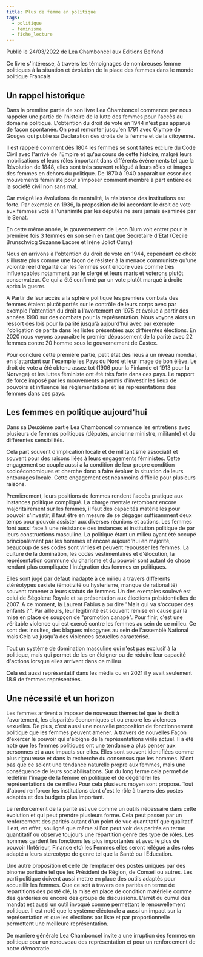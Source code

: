 ```yaml
---
title: Plus de femme en politique
tags:
  - politique
  - feminisme
  - fiche_lecture
---
```


Publié le 24/03/2022 de Lea Chamboncel aux Editions Belfond

Ce livre s'intéresse, à travers les témoignages de nombreuses femme politiques à la situation et évolution de la place des femmes dans le monde politique Francais

## Un rappel historique

Dans la première partie de son livre Lea Chamboncel commence par nous rappeler une partie de l'histoire de la lutte des femmes pour l'accès au domaine politique. L'obtention du droit de vote en 1944 n'est pas apparue de façon spontanée. On peut remonter jusqu'en 1791 avec Olympe de Gouges qui publie sa Declaration des droits de la femme et de la citoyenne.

Il est rappelé comment dès 1804 les femmes se sont faites exclure du Code Civil avec l'arrivé de l'Empire et qu'au cours de cette histoire, malgré leurs mobilisations et leurs rôles important dans différents événements tel que la Révolution de 1848, elles sont très souvent relégué à leurs rôles et images des femmes en dehors du politique.
De 1870 à 1940 apparaît un essor des mouvements féministe pour s'imposer comment membre à part entière de la société civil non sans mal.

Car malgré les évolutions de mentalité, la résistance des institutions est forte. Par exemple en 1936, la proposition de loi accordant le droit de vote aux femmes voté à l'unanimité par les députés ne sera jamais examinée par le Senat.

En cette même année, le gouvernement de Leon Blum voit entrer pour la première fois 3 femmes en son sein en tant que Secretaire d'Etat (Cecile Brunschvicg Suzanne Lacore et
Irène Joliot Curry)

Nous en arrivons à l'obtention du droit de vote en 1944, cependant ce choix s'illustre plus comme une façon de résister à la menace communiste qu'une volonté réel d'égalité car les femmes sont encore vues comme très influençables notamment par le clergé et leurs maris et voterons plutôt conservateur.
Ce qui a été confirmé par un vote plutôt marqué à droite après la guerre.

A Partir de leur accès a la sphère politique les premiers combats des femmes étaient plutôt portés sur le contrôle de leurs corps avec par exemple l'obtention du droit a l'avortement en 1975 et évolue à partir des années 1990 sur des combats pour la représentation.
Nous voyons alors un ressort des lois pour la parité jusqu'à aujourd'hui avec par exemple l'obligation de parité dans les listes présentées aux différentes élections.
En 2020 nous voyons apparaître le premier dépassement de la parité avec 22 femmes contre 20 homme sous le gouvernement de Castex.

Pour conclure cette première partie, petit état des lieus à un niveau mondial, en s'attardant sur l'exemple les Pays du Nord et leur image de bon élève.
Le droit de vote a été obtenu assez tot (1906 pour la Finlande et 1913 pour la Norvege) et les luttes féministe ont été très forte dans ces pays.
Le rapport de force imposé par les mouvements a permis d'investir les lieux de pouvoirs et influence les réglementations et les représentations des femmes dans ces pays.

## Les femmes en politique aujourd'hui

Dans sa Deuxième partie Lea Chamboncel commence les entretiens avec plusieurs de femmes politiques (députés, ancienne ministre, militante) et de différentes sensibilités.

Cela part souvent d'implication locale et de militantisme associatif et souvent pour des raisons liées à leurs engagements féministes. Cette engagement se couple aussi a la condition de leur propre condition socioéconomiques et cherche donc a faire évoluer la situation de leurs entourages locale.
Cette engagement est néanmoins difficile pour plusieurs raisons.

Premièrement, leurs positions de femmes rendent l'accès pratique aux instances politique compliqué. La charge mentale retombant encore majoritairement sur les femmes, il faut des capacités matérielles pour pouvoir s'investir, il faut être en mesure de se dégager suffisamment deux temps pour pouvoir assister aux diverses réunions et actions.
Les femmes font aussi face à une résistance des instances et institution politique de par leurs constructions masculine.
La politique étant un milieu ayant été occupé principalement par les hommes et encore aujourd'hui en majorité, beaucoup de ses codes sont viriles et peuvent repousser les femmes. La culture de la domination, les codes vestimentaires et d'élocution, la représentation commune du charisme et du pouvoir sont autant de chose rendant plus compliquée l'intégration des femmes en politiques.

Elles sont jugé par défaut inadapté à ce milieu à travers différents stéréotypes sexiste (émotivité ou hysterisme, manque de rationalité) souvent ramener a leurs statuts de femmes.
Un des exemples soulevé est celui de Ségolene Royale et sa présentation aux élections présidentielles de 2007. A ce moment, la Laurent Fabius a pu dire "Mais qui va s'occuper des enfants ?".
Par ailleurs, leur légitimité est souvent remise en cause par la mise en place de soupçon de "promotion canapé".
Pour finir, c'est une véritable violence qui est exercé contre les femmes au sein de ce milieu.
Ce sont des insultes, des blagues misogynes au sein de l'assemblé National mais Cela va jusqu'à des violences sexuelles caractérisé.

Tout un système de domination masculine qui n'est pas exclusif à la politique, mais qui permet de les en éloigner ou de
réduire leur capacité d'actions lorsque elles arrivent dans ce milieu

Cela est aussi représentatif dans les média ou en 2021 il y avait seulement 18.9 de femmes représentées.

## Une nécessité et un horizon

Les femmes arrivent a imposer de nouveaux thèmes tel que le droit à l'avortement, les disparités économiques et ou encore les violences sexuelles.
De plus, c'est aussi une nouvelle proposition de fonctionnement politique que les femmes peuvent amener. A travers de nouvelles
Façon d'exercer le pouvoir qui s'éloigne de la représentations virile actuel. Il a été noté que les femmes politiques ont une
tendance a plus penser aux personnes et a aux impacts sur elles. Elles sont souvent identifiées comme plus rigoureuse et dans la recherche du consensus que les hommes.
N'ont pas que ce soient une tendance naturelle propre aux femmes, mais une conséquence de leurs sociabilisations. Sur du long terme
cela permet de redéfinir l'image de la femme en politique et de dégénérer les représentations de ce milieu
Pour cela plusieurs moyen sont proposé. Tout d'abord renforcer les institutions dont c'est le rôle à travers des postes adaptés
et des budgets plus important.

Le renforcement de la parité est vue comme un outils nécessaire dans cette évolution et qui peut prendre plusieurs forme. Cela peut passer par un renforcement des parités autant d'un point de vue quantitatif que qualitatif. Il est, en effet, souligné que même si l'on peut voir des parités en terme quantitatif ou observe toujours une répartition genré des type de rôles. Les hommes gardent les fonctions les plus importantes et avec le plus de pouvoir (Intérieur, Finance etc) les Femmes elles seront rélégué a des roles adapté a leurs stereotype de genre tel que la Santé ou l Education.

Une autre proposition et celle de remplacer des postes uniques par des binome paritaire tel que les Président de Région, de Conseil ou autres.
Les parti politique doivent aussi mettre en place des outils adaptés pour accueillir les femmes. Que ce soit à travers des parités en terme de repartitions des posté clé, la mise en place de condition matérielle comme des garderies ou encore des groupe de discussions.
L’arrêt du cumul des mandat est aussi un outil invoqué comme permettant le renouvellement politique.
Il est noté que le système éléctorale a aussi un impact sur la représentation et que les élections par liste et par proportionnelle permettent une meilleure représentation.

De manière générale Lea Chamboncel invite a une irruption des femmes en politique pour un renouveau des représentation et pour un renforcement de
notre démocratie.
